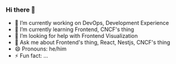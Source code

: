 ### Hi there 👋

- 🔭 I’m currently working on DevOps, Development Experience
- 🌱 I’m currently learning Frontend, CNCF's thing
- 🤔 I’m looking for help with Frontend Visualization
- 💬 Ask me about Frontend's thing, React, Nestjs, CNCF's thing
- 😄 Pronouns: he/him
- ⚡ Fun fact: ...
